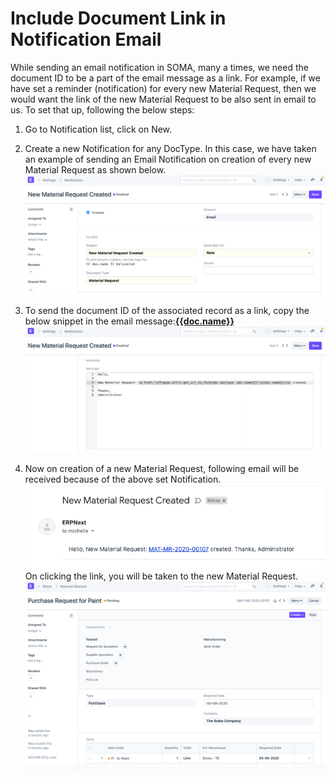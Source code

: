 
# Include Document Link in Notification Email


While sending an email notification in SOMA, many a times, we need the document ID to be a part of the email message as a link. For example, if we have set a reminder (notification) for every new Material Request, then we would want the link of the new Material Request to be also sent in email to us. To set that up, following the below steps:  
1) Go to Notification list, click on New.  
2) Create a new Notification for any DocType. In this case, we have taken an example of sending an Email Notification on creation of every new Material Request as shown below.  
![](/files/6WPgqY6.png)  
  
3) To send the document ID of the associated record as a link, copy the below snippet in the email message:**<a href="&lcub;&lcub;frappe.utils.get\_url\_to\_form(doc.doctype, doc.name)}}">&lcub;&lcub;doc.name}}</a>**  
![](/files/vHK6tDW.png)  
4) Now on creation of a new Material Request, following email will be received because of the above set Notification.  
![](/files/3WOeTEv.png)  
On clicking the link, you will be taken to the new Material Request.  
![](/files/4hB36zh.png)   

